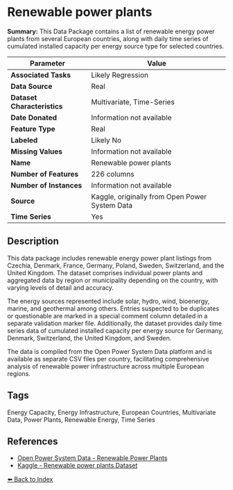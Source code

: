 # Renewable power plants

**Summary:** This Data Package contains a list of renewable energy power plants from several European countries, along with daily time series of cumulated installed capacity per energy source type for selected countries.

| Parameter | Value |
| --- | --- |
| **Associated Tasks** | Likely Regression |
| **Data Source** | Real |
| **Dataset Characteristics** | Multivariate, Time-Series |
| **Date Donated** | Information not available |
| **Feature Type** | Real |
| **Labeled** | Likely No |
| **Missing Values** | Information not available |
| **Name** | Renewable power plants |
| **Number of Features** | 226 columns |
| **Number of Instances** | Information not available |
| **Source** | Kaggle, originally from Open Power System Data |
| **Time Series** | Yes |

## Description

This data package includes renewable energy power plant listings from Czechia, Denmark, France, Germany, Poland, Sweden, Switzerland, and the United Kingdom. The dataset comprises individual power plants and aggregated data by region or municipality depending on the country, with varying levels of detail and accuracy.

The energy sources represented include solar, hydro, wind, bioenergy, marine, and geothermal among others. Entries suspected to be duplicates or questionable are marked in a special comment column detailed in a separate validation marker file. Additionally, the dataset provides daily time series data of cumulated installed capacity per energy source for Germany, Denmark, Switzerland, the United Kingdom, and Sweden.

The data is compiled from the Open Power System Data platform and is available as separate CSV files per country, facilitating comprehensive analysis of renewable power infrastructure across multiple European regions.

## Tags

Energy Capacity, Energy Infrastructure, European Countries, Multivariate Data, Power Plants, Renewable Energy, Time Series

## References

- [Open Power System Data - Renewable Power Plants](https://data.open-power-system-data.org/renewable_power_plants/2020-08-25)
- [Kaggle - Renewable power plants Dataset](https://www.kaggle.com/datasets/eugeniyosetrov/renewable-power-plants)

[⬅️ Back to Index](../README.md)

